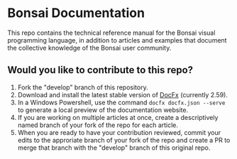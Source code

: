 # Bonsai Documentation

This repo contains the technical reference manual for the Bonsai visual programming language, in addition to articles and examples that document the collective knowledge of the Bonsai user community.

## Would you like to contribute to this repo?

1. Fork the "develop" branch of this repository.
2. Download and install the latest stable version of [DocFx](https://dotnet.github.io/docfx/index.html) (currently 2.59).
3. In a Windows Powershell, use the command `docfx docfx.json --serve` to generate a local preview of the documentation website.
4. If you are working on multiple articles at once, create a descriptively named branch of your fork of the repo for each article. 
5. When you are ready to have your contribution reviewed, commit your edits to the approriate branch of your fork of the repo and create a PR to merge that branch with the "develop" branch of this original repo.
